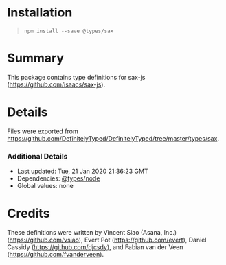 # Installation
> `npm install --save @types/sax`

# Summary
This package contains type definitions for sax-js (https://github.com/isaacs/sax-js).

# Details
Files were exported from https://github.com/DefinitelyTyped/DefinitelyTyped/tree/master/types/sax.

### Additional Details
 * Last updated: Tue, 21 Jan 2020 21:36:23 GMT
 * Dependencies: [@types/node](https://npmjs.com/package/@types/node)
 * Global values: none

# Credits
These definitions were written by Vincent Siao (Asana, Inc.) (https://github.com/vsiao), Evert Pot (https://github.com/evert), Daniel Cassidy (https://github.com/djcsdy), and Fabian van der Veen (https://github.com/fvanderveen).
